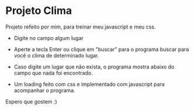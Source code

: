 # Projeto Clima

Projeto refeito por mim, para treinar meu javascript e meu css.

- Digite no campo algum lugar

- Aperte a tecla Enter ou clique em "buscar" para o programa buscar para você o clima de determinado lugar.

- Caso digite um lugar que não exista, o programa mostra abaixo do campo que nada foi encontrado.

- Um loading feito com css e implementado com javascript para acompanhar o programa.

Espero que gostem :)